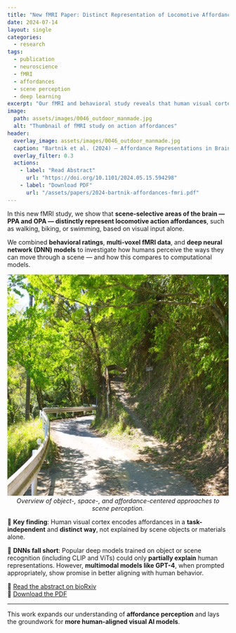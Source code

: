 ```yaml
---
title: "New fMRI Paper: Distinct Representation of Locomotive Affordances in Brains and Models"
date: 2024-07-14
layout: single
categories:
  - research
tags:
  - publication
  - neuroscience
  - fMRI
  - affordances
  - scene perception
  - deep learning
excerpt: "Our fMRI and behavioral study reveals that human visual cortex distinctly represents locomotive affordances in scenes—beyond what current DNNs can model."
image:
  path: assets/images/0046_outdoor_manmade.jpg
  alt: "Thumbnail of fMRI study on action affordances"
header:
  overlay_image: assets/images/0046_outdoor_manmade.jpg
  caption: "Bartnik et al. (2024) — Affordance Representations in Brain and AI"
  overlay_filter: 0.3
  actions:
    - label: "Read Abstract"
      url: "https://doi.org/10.1101/2024.05.15.594298"
    - label: "Download PDF"
      url: "/assets/papers/2024-bartnik-affordances-fmri.pdf"
---
```


In this new fMRI study, we show that **scene-selective areas of the brain — PPA and OPA — distinctly represent locomotive action affordances**, such as walking, biking, or swimming, based on visual input alone.

We combined **behavioral ratings**, **multi-voxel fMRI data**, and **deep neural network (DNN) models** to investigate how humans perceive the ways they can move through a scene — and how this compares to computational models.


<p align="center">
  <img src="assets/images/0046_outdoor_manmade.jpg" alt="Overview of scene perception approaches" width="600"><br>
  <em>Overview of object-, space-, and affordance-centered approaches to scene perception.</em>
</p>


🧠 **Key finding**: Human visual cortex encodes affordances in a **task-independent** and **distinct way**, not explained by scene objects or materials alone.

🤖 **DNNs fall short**: Popular deep models trained on object or scene recognition (including CLIP and ViTs) could only **partially explain** human representations. However, **multimodal models like GPT-4**, when prompted appropriately, show promise in better aligning with human behavior.

🔗 [Read the abstract on bioRxiv](https://doi.org/10.1101/2024.05.15.594298)  
📄 [Download the PDF](/assets/papers/2024-bartnik-affordances-fmri.pdf)

---

This work expands our understanding of **affordance perception** and lays the groundwork for **more human-aligned visual AI models**.




